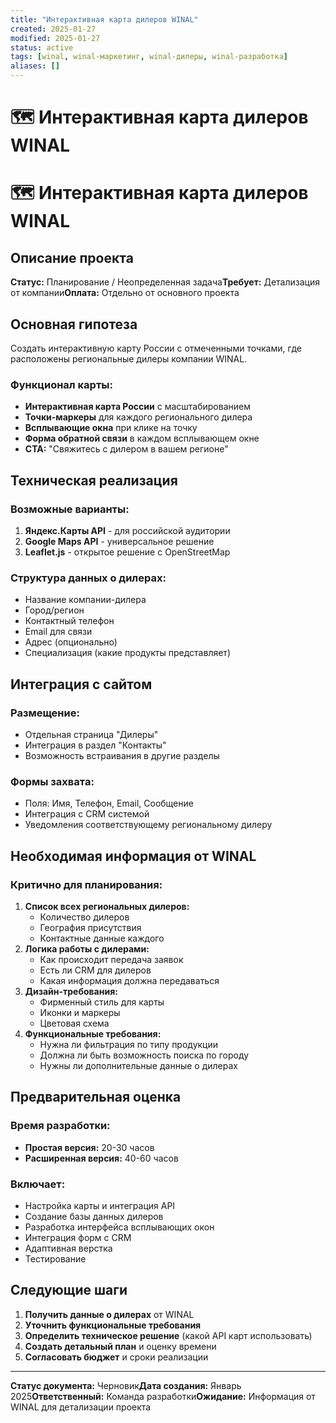 ```yaml
---
title: "Интерактивная карта дилеров WINAL"
created: 2025-01-27
modified: 2025-01-27
status: active
tags: [winal, winal-маркетинг, winal-дилеры, winal-разработка]
aliases: []
---
```


# 🗺️ Интерактивная карта дилеров WINAL

# 🗺️ Интерактивная карта дилеров WINAL

## Описание проекта



**Статус:** Планирование / Неопределенная задача**Требует:** Детализация от компании**Оплата:** Отдельно от основного проекта

## Основная гипотеза

Создать интерактивную карту России с отмеченными точками, где расположены региональные дилеры компании WINAL.

### Функционал карты:

- **Интерактивная карта России** с масштабированием
- **Точки-маркеры** для каждого регионального дилера
- **Всплывающие окна** при клике на точку
- **Форма обратной связи** в каждом всплывающем окне
- **CTA:** "Свяжитесь с дилером в вашем регионе"

## Техническая реализация

### Возможные варианты:

1. **Яндекс.Карты API** - для российской аудитории
2. **Google Maps API** - универсальное решение
3. **Leaflet.js** - открытое решение с OpenStreetMap

### Структура данных о дилерах:

- Название компании-дилера
- Город/регион
- Контактный телефон
- Email для связи
- Адрес (опционально)
- Специализация (какие продукты представляет)

## Интеграция с сайтом

### Размещение:

- Отдельная страница "Дилеры"
- Интеграция в раздел "Контакты"
- Возможность встраивания в другие разделы

### Формы захвата:

- Поля: Имя, Телефон, Email, Сообщение
- Интеграция с CRM системой
- Уведомления соответствующему региональному дилеру

## Необходимая информация от WINAL

### Критично для планирования:

1. **Список всех региональных дилеров:**
   - Количество дилеров
   - География присутствия
   - Контактные данные каждого
2. **Логика работы с дилерами:**
   - Как происходит передача заявок
   - Есть ли CRM для дилеров
   - Какая информация должна передаваться
3. **Дизайн-требования:**
   - Фирменный стиль для карты
   - Иконки и маркеры
   - Цветовая схема
4. **Функциональные требования:**
   - Нужна ли фильтрация по типу продукции
   - Должна ли быть возможность поиска по городу
   - Нужны ли дополнительные данные о дилерах

## Предварительная оценка

### Время разработки:

- **Простая версия:** 20-30 часов
- **Расширенная версия:** 40-60 часов

### Включает:

- Настройка карты и интеграция API
- Создание базы данных дилеров
- Разработка интерфейса всплывающих окон
- Интеграция форм с CRM
- Адаптивная верстка
- Тестирование

## Следующие шаги

1. **Получить данные о дилерах** от WINAL
2. **Уточнить функциональные требования**
3. **Определить техническое решение** (какой API карт использовать)
4. **Создать детальный план** и оценку времени
5. **Согласовать бюджет** и сроки реализации

---




**Статус документа:** Черновик**Дата создания:** Январь 2025**Ответственный:** Команда разработки**Ожидание:** Информация от WINAL для детализации проекта